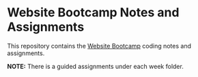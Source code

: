 # Website Bootcamp Notes and Assignments

This repository contains the [Website Bootcamp](https://brgtrainings.com/bootcamps/website/) coding notes and assignments.

__NOTE:__ There is a guided assignments under each week folder.
